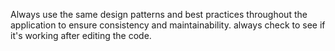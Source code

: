Always use the same design patterns and best practices throughout the application to ensure consistency and maintainability.
always check to see if it's working after editing the code.
